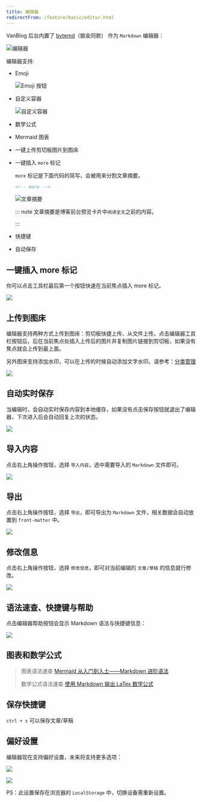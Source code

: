 ```yaml
---
title: 编辑器
redirectFrom: /feature/basic/editor.html
---
```


VanBlog 后台内置了 [bytemd](https://github.com/bytedance/bytemd)（掘金同款） 作为 `Markdown` 编辑器：

![编辑器](https://www.mereith.com/static/img/e0ce4ddda865c9b7827983a219468599.clipboard-2022-09-06.png)

编辑器支持:

- Emoji

  ![Emoji 按钮](https://www.mereith.com/static/img/42353fbbc0660940e238c4da9b8017cf.clipboard-2022-09-08.png)

- 自定义容器

  ![自定义容器](https://www.mereith.com/static/img/9880f893a308699193671ff3b74f246c.clipboard-2022-09-07.png)

- 数学公式
- Mermaid 图表
- 一键上传剪切板图片到图床
- 一键插入 `more` 标记

  `more` 标记是下面代码的简写，会被用来分割文章摘要。

  ```md
  <!-- more -->
  ```

  ![文章摘要](https://pic.mereith.com/img/b613474a616f7e2b714735cb79aeff6a.clipboard-2022-08-15.png)

  ::: note 文章摘要是博客前台预览卡片中`阅读全文`之前的内容。

  :::

- 快捷键
- 自动保存

## 一键插入 more 标记

你可以点击工具栏最后第一个按钮快速在当前焦点插入 more 标记。

![](https://pic.mereith.com/img/59550a500ed84dea504f897dbe12ed07.clipboard-2022-08-29.png)

## 上传到图床

编辑器支持两种方式上传到图床：剪切板快捷上传、从文件上传。点击编辑器工具栏按钮后，后在当前焦点处插入上传后的图片并复制图片链接到剪切板，如果没有焦点就会上传到最上面。

另外图床支持添加水印，可以在上传的时候自动添加文字水印。请参考：[分类管理](./category.md)

![](https://pic.mereith.com/img/0a54a1e4fe8ac47cea8fa7aea89964ca.clipboard-2022-08-29.png)

## 自动实时保存

当编辑时，会自动实时保存内容到本地缓存，如果没有点击保存按钮就退出了编辑器，下次进入后会自动回复上次的状态。

![](https://pic.mereith.com/img/85fa1dc72226c92b7b176cc40690999d.clipboard-2022-08-31.png)

## 导入内容

点击右上角操作按钮，选择 `导入内容`，选中需要导入的 `Markdown` 文件即可。

![](https://pic.mereith.com/img/4218768fe6d1c8d69433bde3fd98c01b.clipboard-2022-08-30.png)

## 导出

点击右上角操作按钮，选择 `导出`，即可导出为 `Markdown` 文件，相关数据会自动放置到 `front-matter` 中。

![](https://www.mereith.com/static/img/52495adf0928d2034159a398cbc7e050.clipboard-2022-09-06.png)

## 修改信息

点击右上角操作按钮，选择 `修改信息`，即可对当前编辑的 `文章/草稿` 的信息就行修改。

![](https://www.mereith.com/static/img/52495adf0928d2034159a398cbc7e050.clipboard-2022-09-06.png)

## 语法速查、快捷键与帮助

点击编辑器帮助按钮会显示 Markdown 语法与快捷键信息：

![](https://pic.mereith.com/img/cabe5cdfddeedbd6e592f7aaea2f4afc.clipboard-2022-08-29.png)

## 图表和数学公式

> 图表语法速查 [Mermaid 从入门到入土——Markdown 进阶语法](https://zhuanlan.zhihu.com/p/355997933)
>
> 数学公式语法速查 [使用 Markdown 输出 LaTex 数学公式](https://zhuanlan.zhihu.com/p/59412540)

## 保存快捷键

`ctrl + s` 可以保存文章/草稿

## 偏好设置

编辑器现在支持偏好设置，未来将支持更多选项：

![](https://www.mereith.com/static/img/52495adf0928d2034159a398cbc7e050.clipboard-2022-09-06.png)

![](https://www.mereith.com/static/img/031c5d647a21e1f57efbceb615661486.clipboard-2022-09-06.png)

PS：此设置保存在浏览器的 `LocalStorage` 中，切换设备需重新设置。

